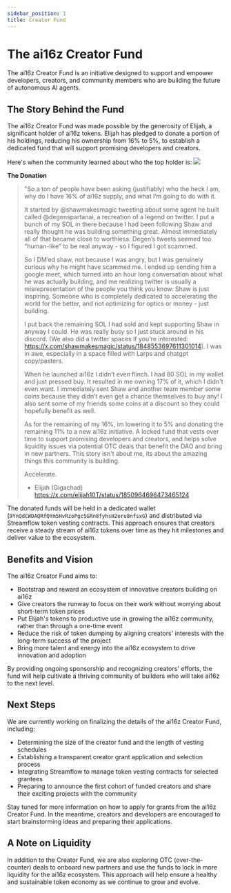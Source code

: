 ```yaml
---
sidebar_position: 1
title: Creator Fund
---
```


# The ai16z Creator Fund

The ai16z Creator Fund is an initiative designed to support and empower developers, creators, and community members who are building the future of autonomous AI agents.

## The Story Behind the Fund

The ai16z Creator Fund was made possible by the generosity of Elijah, a significant holder of ai16z tokens. Elijah has pledged to donate a portion of his holdings, reducing his ownership from 16% to 5%, to establish a dedicated fund that will support promising developers and creators.

Here's when the community learned about who the top holder is:
![](/img/elijah.jpg)


**The Donation**

> "So a ton of people have been asking (justifiably) who the heck I am, why do I have 16% of ai16z supply, and what I’m going to do with it. 
> 
> It started by @shawmakesmagic tweeting about some agent he built called @degenspartanai, a recreation of a legend on twitter. I put a bunch of my SOL in there because I had been following Shaw and really thought he was building something great. Almost immediately all of that became close to worthless. Degen’s tweets seemed too “human-like” to be real anyway - so I figured I got scammed.
> 
> So I DM’ed shaw, not because I was angry, but I was genuinely curious why he might have scammed me. I ended up sending him a google meet, which turned into an hour long conversation about what he was actually building, and me realizing twitter is usually a misrepresentation of the people you think you know. Shaw is just inspiring. Someone who is completely dedicated to accelerating the world for the better, and not optimizing for optics or money - just building.
> 
> I put back the remaining SOL I had sold and kept supporting Shaw in anyway I could. He was really busy so I just stuck around in his discord. (We also did a twitter spaces if you're interested: https://x.com/shawmakesmagic/status/1848553697611301014). I was in awe, especially in a space filled with Larps and chatgpt copy/pasters. 
> 
> When he launched ai16z I didn’t even flinch. I had 80 SOL in my wallet and just pressed buy. It resulted in me owning 17% of it, which I didn't even want. I immediately sent Shaw and another team member some coins because they didn’t even get a chance themselves to buy any! I also sent some of my friends some coins at a discount so they could hopefully benefit as well. 
> 
> As for the remaining of my 16%, im lowering it to 5% and donating the remaining 11% to a new ai16z initiative. A locked fund that vests over time to support promising developers and creators, and helps solve liquidity issues via potential OTC deals that benefit the DAO and bring in new partners. This story isn't about me, its about the amazing things this community is building. 
> 
> Accelerate.
>
> - Elijah (Gigachad) https://x.com/elijah10T/status/1850964696473465124


The donated funds will be held in a dedicated wallet (`9YnQdCWDAQRfQYm5HvRzoPgc5GRn8fyhsH2eru8nfsxG`) and distributed via Streamflow token vesting contracts. This approach ensures that creators receive a steady stream of ai16z tokens over time as they hit milestones and deliver value to the ecosystem.

## Benefits and Vision

The ai16z Creator Fund aims to:

- Bootstrap and reward an ecosystem of innovative creators building on ai16z
- Give creators the runway to focus on their work without worrying about short-term token prices
- Put Elijah's tokens to productive use in growing the ai16z community, rather than through a one-time event
- Reduce the risk of token dumping by aligning creators' interests with the long-term success of the project
- Bring more talent and energy into the ai16z ecosystem to drive innovation and adoption

By providing ongoing sponsorship and recognizing creators' efforts, the fund will help cultivate a thriving community of builders who will take ai16z to the next level.

## Next Steps

We are currently working on finalizing the details of the ai16z Creator Fund, including:

- Determining the size of the creator fund and the length of vesting schedules
- Establishing a transparent creator grant application and selection process
- Integrating Streamflow to manage token vesting contracts for selected grantees
- Preparing to announce the first cohort of funded creators and share their exciting projects with the community

Stay tuned for more information on how to apply for grants from the ai16z Creator Fund. In the meantime, creators and developers are encouraged to start brainstorming ideas and preparing their applications.

## A Note on Liquidity

In addition to the Creator Fund, we are also exploring OTC (over-the-counter) deals to onboard new partners and use the funds to lock in more liquidity for the ai16z ecosystem. This approach will help ensure a healthy and sustainable token economy as we continue to grow and evolve.

